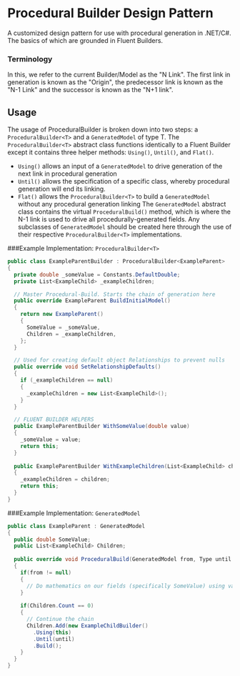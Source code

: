 # Procedural Builder Design Pattern
A customized design pattern for use with procedural generation in .NET/C#. The basics of which are grounded in Fluent Builders.

### Terminology
In this, we refer to the current Builder/Model as the "N Link". The first link in generation is known as the "Origin", the predecessor link is known as the "N-1 Link" and the successor is known as the "N+1 link".

## Usage
The usage of ProceduralBuilder is broken down into two steps: a `ProceduralBuilder<T>` and a `GeneratedModel` of type T. The `ProceduralBuilder<T>` abstract class functions identically to a Fluent Builder except it contains three helper methods: `Using()`, `Until()`, and `Flat()`. 
* `Using()` allows an input of a `GeneratedModel` to drive generation of the next link in procedural generation
* `Until()` allows the specification of a specific class, whereby procedural generation will end its linking.
* `Flat()` allows the `ProceduralBuilder<T>` to build a `GeneratedModel` without any procedural generation linking
The `GeneratedModel` abstract class contains the virtual `ProceduralBuild()` method, which is where the N-1 link is used to drive all procedurally-generated fields. Any subclasses of `GeneratedModel` should be created here through the use of their respective `ProceduralBuilder<T>` implementations.

###Example Implementation: `ProceduralBuilder<T>`
```C#
public class ExampleParentBuilder : ProceduralBuilder<ExampleParent>
{
  private double _someValue = Constants.DefaultDouble;
  private List<ExampleChild> _exampleChildren;

  // Master Procedural-Build. Starts the chain of generation here
  public override ExampleParent BuildInitialModel()
  {
    return new ExampleParent()
    {
      SomeValue = _someValue,
      Children = _exampleChildren,
    };
  }

  // Used for creating default object Relationships to prevent nulls
  public override void SetRelationshipDefaults()
  {
    if (_exampleChildren == null)
    {
      _exampleChildren = new List<ExampleChild>();
    }
  }

  // FLUENT BUILDER HELPERS
  public ExampleParentBuilder WithSomeValue(double value)
  {
    _someValue = value;
    return this;
  }
  
  public ExampleParentBuilder WithExampleChildren(List<ExampleChild> children)
  {
    _exampleChildren = children;
    return this;
  }
}
```

###Example Implementation: `GeneratedModel`
```C#
public class ExampleParent : GeneratedModel
{
  public double SomeValue;
  public List<ExampleChild> Children;
  
  public override void ProceduralBuild(GeneratedModel from, Type until = null)
  {
    if(from != null)
    {
      // Do mathematics on our fields (specifically SomeValue) using values in 'from'
    }
    
    if(Children.Count == 0)
    {
      // Continue the chain
      Children.Add(new ExampleChildBuilder()
        .Using(this)
        .Until(until)
        .Build();
    }
  }
}
```
